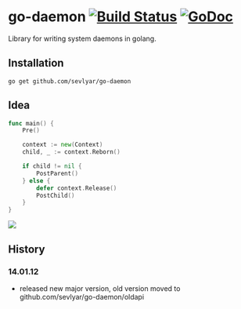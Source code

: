 # go-daemon [![Build Status](https://travis-ci.org/sevlyar/go-daemon.png?branch=master)](https://travis-ci.org/sevlyar/go-daemon) [![GoDoc](https://godoc.org/github.com/sevlyar/go-daemon?status.png)](https://godoc.org/github.com/sevlyar/go-daemon)
 
Library for writing system daemons in golang.

## Installation

	go get github.com/sevlyar/go-daemon

## Idea

```go
func main() {
	Pre()

	context := new(Context)
	child, _ := context.Reborn()

	if child != nil {
		PostParent()
	} else {
		defer context.Release()
		PostChild()
	}
}
```

![](img/idea.png)

## History

### 14.01.12
* released new major version, old version moved to github.com/sevlyar/go-daemon/oldapi

